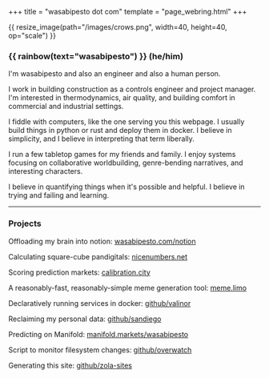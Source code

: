 +++
title = "wasabipesto dot com"
template = "page_webring.html"
+++

{{ resize_image(path="/images/crows.png", width=40, height=40, op="scale") }}

### {{ rainbow(text="wasabipesto") }} (he/him)

I'm wasabipesto and also an engineer and also a human person.

I work in building construction as a controls engineer and project manager. I'm interested in thermodynamics, air quality, and building comfort in commercial and industrial settings.

I fiddle with computers, like the one serving you this webpage. I usually build things in python or rust and deploy them in docker. I believe in simplicity, and I believe in interpreting that term liberally.

I run a few tabletop games for my friends and family. I enjoy systems focusing on collaborative worldbuilding, genre-bending narratives, and interesting characters.

I believe in quantifying things when it's possible and helpful. I believe in trying and failing and learning.

***

### Projects

Offloading my brain into notion: [wasabipesto.com/notion](https://wasabipesto.com/notion)

Calculating square-cube pandigitals: [nicenumbers.net](https://nicenumbers.net)

Scoring prediction markets: [calibration.city](https://calibration.city)

A reasonably-fast, reasonably-simple meme generation tool: [meme.limo](https://meme.limo)

Declaratively running services in docker: [github/valinor](https://github.com/wasabipesto/valinor)

Reclaiming my personal data: [github/sandiego](https://github.com/wasabipesto/sandiego)

Predicting on Manifold: [manifold.markets/wasabipesto](https://manifold.markets/wasabipesto)

Script to monitor filesystem changes: [github/overwatch](https://github.com/wasabipesto/overwatch)

Generating this site: [github/zola-sites](https://github.com/wasabipesto/zola-sites)